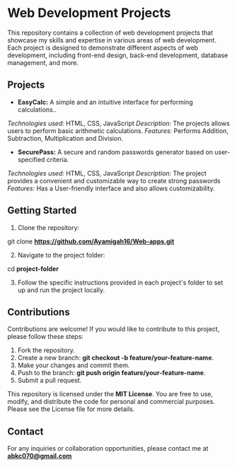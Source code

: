 # Web Development Projects
This repository contains a collection of web development projects that showcase my skills and expertise in various areas of web development. Each project is designed to demonstrate different aspects of web development, including front-end design, back-end development, database management, and more.

## Projects
* **EasyCalc:** A simple and an intuitive interface for performing calculations..

*Technologies used:* HTML, CSS, JavaScript
*Description:*  The projects allows users to perform basic arithmetic calculations.
*Features:*  Performs Addition, Subtraction, Multiplication and Division.

* **SecurePass:** A secure and random passwords generator based on user-specified criteria.

*Technologies used:* HTML, CSS, JavaScript
*Description:*  The project provides a convenient and customizable way to create strong passwords
*Features:*  Has a User-friendly interface and also allows customizability.
 

## Getting Started
1. Clone the repository:

git clone **https://github.com/Ayamigah16/Web-apps.git**

2. Navigate to the project folder:

cd **project-folder**

3. Follow the specific instructions provided in each project's folder to set up and run the project locally.


## Contributions
Contributions are welcome! If you would like to contribute to this project, please follow these steps:

1. Fork the repository.
2. Create a new branch: **git checkout -b feature/your-feature-name**.
3. Make your changes and commit them.
4. Push to the branch: **git push origin feature/your-feature-name**.
5. Submit a pull request.

This repository is licensed under the **MIT License**. You are free to use, modify, and distribute the code for personal and commercial purposes. Please see the License file for more details.

## Contact
For any inquiries or collaboration opportunities, please contact me at **abkc070@gmail.com**